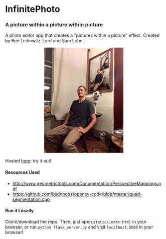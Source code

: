 # InfinitePhoto
### A picture within a picture within picture

A photo editor app that creates a "pictures within a picture" effect. Created by Ben Leibowitz-Lord and Sam Lobel. 

<p align="center">
  <img src="./static/img/painting.png" alt="Painting"/>
</p>

Hosted [here](https://dev7949.d8o47qyfyhjew.amplifyapp.com/): try it out!

#### Resources Used
* <http://www.geometrictools.com/Documentation/PerspectiveMappings.pdf>
* <https://github.com/bsdnoobz/opencv-code/blob/master/quad-segmentation.cpp>

#### Run it Locally
Clone/download the repo. Then, just open `static/index.html` in your browser, or run `python flask_server.py` and visit `localhost:5000` in your browser!
